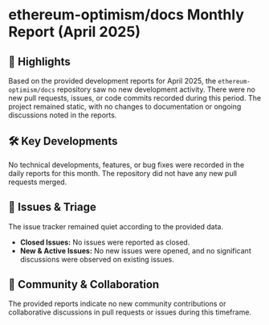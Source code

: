 # ethereum-optimism/docs Monthly Report (April 2025)

## 🚀 Highlights
Based on the provided development reports for April 2025, the `ethereum-optimism/docs` repository saw no new development activity. There were no new pull requests, issues, or code commits recorded during this period. The project remained static, with no changes to documentation or ongoing discussions noted in the reports.

## 🛠️ Key Developments
No technical developments, features, or bug fixes were recorded in the daily reports for this month. The repository did not have any new pull requests merged.

## 🐛 Issues & Triage
The issue tracker remained quiet according to the provided data.
- **Closed Issues:** No issues were reported as closed.
- **New & Active Issues:** No new issues were opened, and no significant discussions were observed on existing issues.

## 💬 Community & Collaboration
The provided reports indicate no new community contributions or collaborative discussions in pull requests or issues during this timeframe.